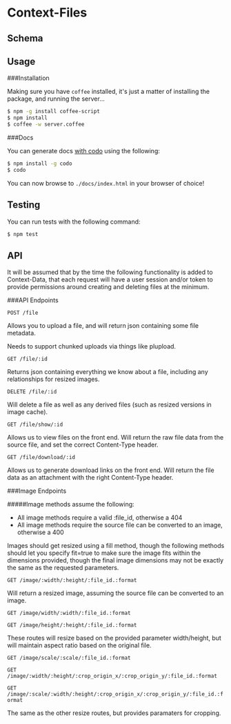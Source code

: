 Context-Files
=============

Schema
------

Usage
-----

###Installation

Making sure you have `coffee` installed, it's just a matter of installing the
package, and running the server...

```bash
$ npm -g install coffee-script
$ npm install
$ coffee -w server.coffee
```

###Docs

You can generate docs [with codo](https://github.com/coffeedoc/codo/blob/master/README.md)
using the following:

```bash
$ npm install -g codo
$ codo
```

You can now browse to `./docs/index.html` in your browser of choice!

Testing
-------

You can run tests with the following command:

```bash
$ npm test
```

API
---

It will be assumed that by the time the following functionality is added to
Context-Data, that each request will have a user session and/or token to provide
permissions around creating and deleting files at the minimum.

###API Endpoints

`POST /file`

Allows you to upload a file, and will return json containing some file metadata.

Needs to support chunked uploads via things like plupload.

`GET /file/:id`

Returns json containing everything we know about a file, including any
relationships for resized images.

`DELETE /file/:id`

Will delete a file as well as any derived files (such as resized versions in
image cache).

`GET /file/show/:id`

Allows us to view files on the front end. Will return the raw file data from the
source file, and set the correct Content-Type header.

`GET /file/download/:id`

Allows us to generate download links on the front end. Will return the file data
as an attachment with the right Content-Type header.

###Image Endpoints

#####Image methods assume the following:
  - All image methods require a valid :file_id, otherwise a 404
  - All image methods require the source file can be converted to an image,
  otherwise a 400

Images should get resized using a fill method, though the following methods
should let you specify fit=true to make sure the image fits within the
dimensions provided, though the final image dimensions may not be exactly the
same as the requested parameters.

`GET /image/:width/:height/:file_id.:format`

Will return a resized image, assuming the source file can be converted to an
image.

`GET /image/width/:width/:file_id.:format`

`GET /image/height/:height/:file_id.:format`

These routes will resize based on the provided parameter width/height, but will
maintain aspect ratio based on the original file.

`GET /image/scale/:scale/:file_id.:format`

`GET /image/:width/:height/:crop_origin_x/:crop_origin_y/:file_id.:format`

`GET /image/:scale/:width/:height/:crop_origin_x/:crop_origin_y/:file_id.:format`

The same as the other resize routes, but provides paramaters for cropping.
